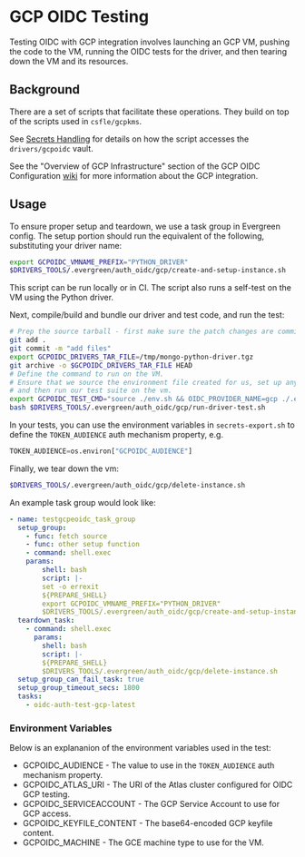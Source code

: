 # GCP OIDC Testing

Testing OIDC with GCP integration involves launching an GCP VM,
pushing the code to the VM, running the OIDC tests for the driver,
and then tearing down the VM and its resources.

## Background

There are a set of scripts that facilitate these operations.
They build on top of the scripts used in `csfle/gcpkms`.

See [Secrets Handling](../secrets_handling/README.md) for details on how the script accesses the `drivers/gcpoidc` vault.

See the "Overview of GCP Infrastructure" section of the GCP OIDC Configuration [wiki](https://wiki.corp.mongodb.com/display/KERNEL/external_auth_oidc_gcp+Evergreen+Test+Suite) for more information about the GCP integration.

## Usage

To ensure proper setup and teardown, we use a task group in Evergreen config.  The setup portion
should run the equivalent of the following, substituting your driver name:

```bash
export GCPOIDC_VMNAME_PREFIX="PYTHON_DRIVER"
$DRIVERS_TOOLS/.evergreen/auth_oidc/gcp/create-and-setup-instance.sh
```

This script can be run locally or in CI.  The script also runs a self-test on the VM using the Python driver.

Next, compile/build and bundle our driver and test code, and run the test:

```bash
# Prep the source tarball - first make sure the patch changes are committed before using `git archive`.
git add .
git commit -m "add files"
export GCPOIDC_DRIVERS_TAR_FILE=/tmp/mongo-python-driver.tgz
git archive -o $GCPOIDC_DRIVERS_TAR_FILE HEAD
# Define the command to run on the VM.
# Ensure that we source the environment file created for us, set up any other variables we need,
# and then run our test suite on the vm.
export GCPOIDC_TEST_CMD="source ./env.sh && OIDC_PROVIDER_NAME=gcp ./.evergreen/run-mongodb-oidc-test.sh"
bash $DRIVERS_TOOLS/.evergreen/auth_oidc/gcp/run-driver-test.sh
```

In your tests, you can use the environment variables in `secrets-export.sh` to define the `TOKEN_AUDIENCE`
auth mechanism property, e.g.

```python
TOKEN_AUDIENCE=os.environ["GCPOIDC_AUDIENCE"]
```

Finally, we tear down the vm:

```bash
$DRIVERS_TOOLS/.evergreen/auth_oidc/gcp/delete-instance.sh
```

An example task group would look like:

```yaml
- name: testgcpeoidc_task_group
  setup_group:
    - func: fetch source
    - func: other setup function
    - command: shell.exec
    params:
        shell: bash
        script: |-
        set -o errexit
        ${PREPARE_SHELL}
        export GCPOIDC_VMNAME_PREFIX="PYTHON_DRIVER"
        $DRIVERS_TOOLS/.evergreen/auth_oidc/gcp/create-and-setup-instance.sh
  teardown_task:
    - command: shell.exec
      params:
        shell: bash
        script: |-
        ${PREPARE_SHELL}
        $DRIVERS_TOOLS/.evergreen/auth_oidc/gcp/delete-instance.sh
  setup_group_can_fail_task: true
  setup_group_timeout_secs: 1800
  tasks:
    - oidc-auth-test-gcp-latest
```

### Environment Variables

Below is an explananion of the environment variables used in the test:

- GCPOIDC_AUDIENCE - The value to use in the `TOKEN_AUDIENCE` auth mechanism property.
- GCPOIDC_ATLAS_URI - The URI of the Atlas cluster configured for OIDC GCP testing.
- GCPOIDC_SERVICEACCOUNT - The GCP Service Account to use for GCP access.
- GCPOIDC_KEYFILE_CONTENT - The base64-encoded GCP keyfile content.
- GCPOIDC_MACHINE - The GCE machine type to use for the VM.
